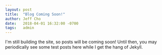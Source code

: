 ```yaml
---
layout: post
title:  "Blog Coming Soon!"
author: Jeff Cho
date:   2018-04-01 16:32:00 -0700
tags:   admin
---
```

  
  I'm still building the site, so posts will be coming soon!  Until then, you may periodically see some test posts here while I get the hang of Jekyll.